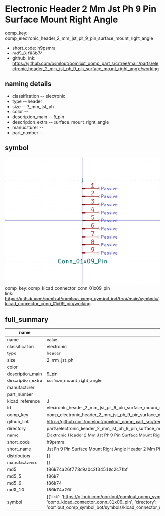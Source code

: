 # Electronic Header 2 Mm Jst Ph 9 Pin Surface Mount Right Angle
oomp_key: oomp_electronic_header_2_mm_jst_ph_9_pin_surface_mount_right_angle 

  
* short_code: h9psmra
* md5_6: f86b74  
* github_link: https://github.com/oomlout/oomlout_oomp_part_src/tree/main/parts/electronic_header_2_mm_jst_ph_9_pin_surface_mount_right_angle/working  
## naming details
* classification -- electronic
* type -- header
* size -- 2_mm_jst_ph
* color -- 
* description_main -- 9_pin
* description_extra -- surface_mount_right_angle
* manucaturer -- 
* part_number -- 



## symbol

![](symbol/0/working/working_600.png)  
oomp_key: oomp_kicad_connector_conn_01x09_pin  
link: https://github.com/oomlout/oomlout_oomp_symbol_bot/tree/main/symbols/kicad_connector_conn_01x09_pin/working  


## full_summary
| name | value | 
| --- | --- | 
| name | value | 
| classification | electronic | 
| type | header | 
| size | 2_mm_jst_ph | 
| color |  | 
| description_main | 9_pin | 
| description_extra | surface_mount_right_angle | 
| manufacturer |  | 
| part_number |  | 
| kicad_reference | J | 
| id | electronic_header_2_mm_jst_ph_9_pin_surface_mount_right_angle | 
| oomp_key | oomp_electronic_header_2_mm_jst_ph_9_pin_surface_mount_right_angle | 
| github_link | https://github.com/oomlout/oomlout_oomp_part_src/tree/main/parts/electronic_header_2_mm_jst_ph_9_pin_surface_mount_right_angle/working | 
| directory | parts/electronic_header_2_mm_jst_ph_9_pin_surface_mount_right_angle | 
| name | Electronic Header 2 Mm Jst Ph 9 Pin Surface Mount Right Angle | 
| short_code | h9psmra | 
| short_name | Jst Ph 9 Pin Surface Mount Right Angle Header 2 Mm Pitch | 
| distributors | [] | 
| manufacturers | [] | 
| md5 | f86b74a26f778d9a0c2f34510c2c7fbf | 
| md5_5 | f86b7 | 
| md5_6 | f86b74 | 
| md5_10 | f86b74a26f | 
| symbol | [{'link': 'https://github.com/oomlout/oomlout_oomp_symbol_bot/tree/main/symbols/kicad_connector_conn_01x09_pin', 'oomp_key': 'oomp_kicad_connector_conn_01x09_pin', 'directory': 'oomlout_oomp_symbol_bot/symbols/kicad_connector_conn_01x09_pin//working/working.kicad_sym'}] | 
